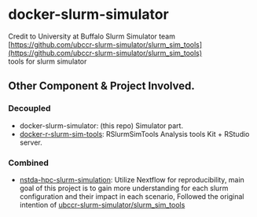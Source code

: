# docker-slurm-simulator
Credit to University at Buffalo Slurm Simulator team [https://github.com/ubccr-slurm-simulator/slurm_sim_tools](https://github.com/ubccr-slurm-simulator/slurm_sim_tools) <br/>
tools for slurm simulator

## Other Component & Project Involved.
### Decoupled
  - docker-slurm-simulator: (this repo) Simulator part.
  - [docker-r-slurm-sim-tools](https://github.com/sinonkt/docker-r-slurm-sim-tools): RSlurmSimTools Analysis tools Kit + RStudio server.
### Combined
  - [nstda-hpc-slurm-simulation](https://github.com/sinonkt/nstda-hpc-slurm-simulation): Utilize Nextflow for reproducibility, main goal of this project is to gain more understanding for each slurm configuration and their impact in each scenario, Followed the original intention of [ubccr-slurm-simulator/slurm_sim_tools](https://github.com/ubccr-slurm-simulator/slurm_sim_tools)
